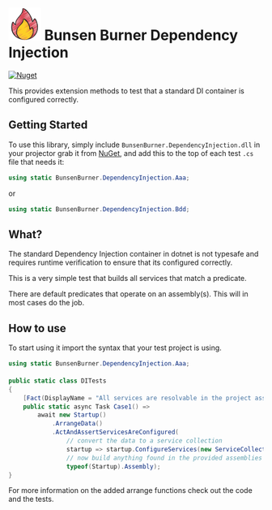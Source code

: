 ﻿<!-- markdownlint-disable MD013 -->

# ![Bunsen Burner](https://raw.githubusercontent.com/bmazzarol/Bunsen-Burner/main/fire-icon-small.png) Bunsen Burner Dependency Injection

<!-- markdownlint-enable MD013 -->

[![Nuget](https://img.shields.io/nuget/v/BunsenBurner.DependencyInjection)](https://www.nuget.org/packages/BunsenBurner.DependencyInjection/)

This provides extension methods to test that a standard DI container is
configured correctly.

## Getting Started

To use this library, simply include `BunsenBurner.DependencyInjection.dll` in
your projector grab it
from [NuGet](https://www.nuget.org/packages/BunsenBurner.DependencyInjection/),
and add this to the top of each test `.cs` file that needs it:

```C#
using static BunsenBurner.DependencyInjection.Aaa;
```

or

```C#
using static BunsenBurner.DependencyInjection.Bdd;
```

## What?

The standard Dependency Injection container in dotnet is not typesafe and
requires runtime verification to ensure that its configured correctly.

This is a very simple test that builds all services that match a predicate.

There are default predicates that operate on an assembly(s). This will in most
cases do the job.

## How to use

To start using it import the syntax that your test project is using.

```c#
using static BunsenBurner.DependencyInjection.Aaa;

public static class DITests
{
    [Fact(DisplayName = "All services are resolvable in the project assembly")]
    public static async Task Case1() =>
        await new Startup()
            .ArrangeData()
            .ActAndAssertServicesAreConfigured(
                // convert the data to a service collection
                startup => startup.ConfigureServices(new ServiceCollection()),
                // now build anything found in the provided assemblies
                typeof(Startup).Assembly);
}
```

For more information on the added arrange functions check out the code and the
tests.
